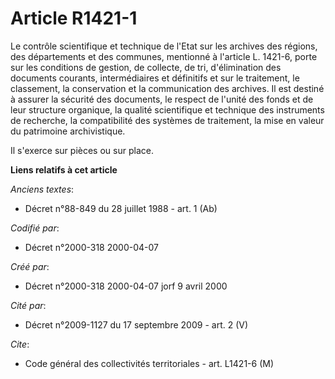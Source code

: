 # Article R1421-1

Le contrôle scientifique et technique de l'Etat sur les archives des régions, des départements et des communes, mentionné à
l'article L. 1421-6, porte sur les conditions de gestion, de collecte, de tri, d'élimination des documents courants,
intermédiaires et définitifs et sur le traitement, le classement, la conservation et la communication des archives. Il est
destiné à assurer la sécurité des documents, le respect de l'unité des fonds et de leur structure organique, la qualité
scientifique et technique des instruments de recherche, la compatibilité des systèmes de traitement, la mise en valeur du
patrimoine archivistique.

Il s'exerce sur pièces ou sur place.

**Liens relatifs à cet article**

_Anciens textes_:

  - Décret n°88-849 du 28 juillet 1988 - art. 1 (Ab)

_Codifié par_:

  - Décret n°2000-318 2000-04-07

_Créé par_:

  - Décret n°2000-318 2000-04-07 jorf 9 avril 2000

_Cité par_:

  - Décret n°2009-1127 du 17 septembre 2009 - art. 2 (V)

_Cite_:

  - Code général des collectivités territoriales - art. L1421-6 (M)
